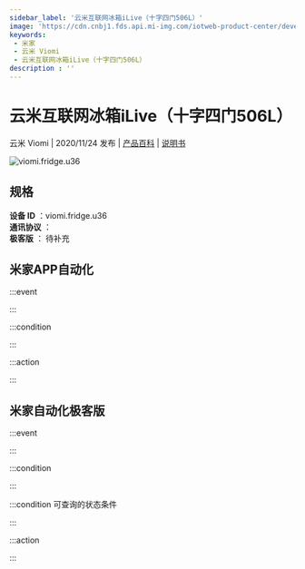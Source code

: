 ```yaml
---
sidebar_label: '云米互联网冰箱iLive（十字四门506L）'
image: 'https://cdn.cnbj1.fds.api.mi-img.com/iotweb-product-center/developer_15977301119807L3PFswq.png?GalaxyAccessKeyId=AKVGLQWBOVIRQ3XLEW&Expires=9223372036854775807&Signature=vnUofnmXgTKh2heDdjtah9TW14k='
keywords: 
 - 米家
 - 云米 Viomi
 - 云米互联网冰箱iLive（十字四门506L）
description : ''
---
```

# 云米互联网冰箱iLive（十字四门506L）

云米 Viomi | 2020/11/24 发布 | [产品百科](https://home.mi.com/webapp/content/baike/product/index.html?model=viomi.fridge.u36/) | [说明书](https://home.mi.com/views/introduction.html?model=viomi.fridge.u36&region=cn)

![viomi.fridge.u36](https://cdn.cnbj1.fds.api.mi-img.com/iotweb-product-center/developer_15977301119807L3PFswq.png?GalaxyAccessKeyId=AKVGLQWBOVIRQ3XLEW&Expires=9223372036854775807&Signature=vnUofnmXgTKh2heDdjtah9TW14k=)

## 规格  
> 
**设备 ID** ：viomi.fridge.u36  
**通讯协议** ：  
**极客版**  ： 待补充 


## 米家APP自动化  

:::event  

:::

:::condition  

:::

:::action   

:::

## 米家自动化极客版  

:::event  

:::

:::condition  

:::

:::condition 可查询的状态条件  

:::

:::action  

:::

        
